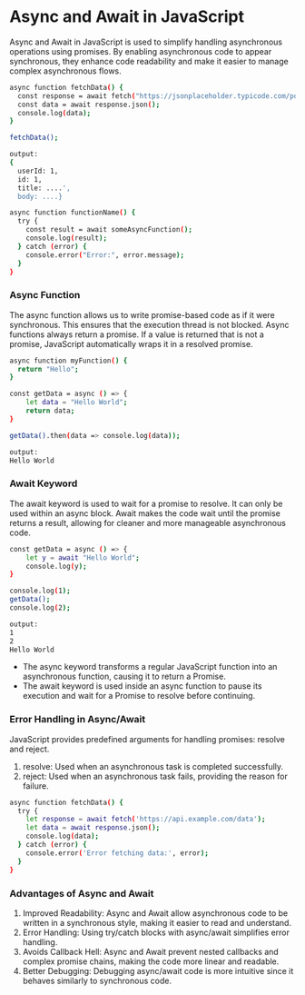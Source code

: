 

# Async and Await in JavaScript
Async and Await in JavaScript is used to simplify handling asynchronous operations using promises. By enabling asynchronous code to appear synchronous, they enhance code readability and make it easier to manage complex asynchronous flows.

```bash
async function fetchData() {
  const response = await fetch("https://jsonplaceholder.typicode.com/posts/1");
  const data = await response.json();
  console.log(data);
}

fetchData();

output:
{
  userId: 1,
  id: 1,
  title: ....',
  body: ....}

```

```bash
async function functionName() {
  try {
    const result = await someAsyncFunction();
    console.log(result);
  } catch (error) {
    console.error("Error:", error.message);
  }
}

```

### Async Function
The async function allows us to write promise-based code as if it were synchronous. This ensures that the execution thread is not blocked. Async functions always return a promise. If a value is returned that is not a promise, JavaScript automatically wraps it in a resolved promise.
```bash
async function myFunction() {
  return "Hello";
}

```

```bash
const getData = async () => {
    let data = "Hello World";
    return data;
}

getData().then(data => console.log(data));

output:
Hello World

```

### Await Keyword
The await keyword is used to wait for a promise to resolve. It can only be used within an async block. Await makes the code wait until the promise returns a result, allowing for cleaner and more manageable asynchronous code.

```bash
const getData = async () => {
    let y = await "Hello World";
    console.log(y);
}

console.log(1);
getData();
console.log(2);

output:
1
2
Hello World

```
* The async keyword transforms a regular JavaScript function into an asynchronous function, causing it to return a Promise.
* The await keyword is used inside an async function to pause its execution and wait for a Promise to resolve before continuing.


### Error Handling in Async/Await
JavaScript provides predefined arguments for handling promises: resolve and reject.

1. resolve: Used when an asynchronous task is completed successfully.
2. reject: Used when an asynchronous task fails, providing the reason for failure.

```bash
async function fetchData() {
  try {
    let response = await fetch('https://api.example.com/data');
    let data = await response.json();
    console.log(data);
  } catch (error) {
    console.error('Error fetching data:', error);
  }
}

```

### Advantages of Async and Await
1. Improved Readability: Async and Await allow asynchronous code to be written in a synchronous style, making it easier to read and understand.
2. Error Handling: Using try/catch blocks with async/await simplifies error handling.
3. Avoids Callback Hell: Async and Await prevent nested callbacks and complex promise chains, making the code more linear and readable.
3. Better Debugging: Debugging async/await code is more intuitive since it behaves similarly to synchronous code.
